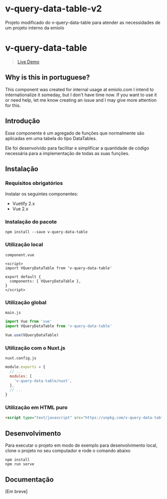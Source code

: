 # v-query-data-table-v2
Projeto modificado do v-query-data-table para atender as necessidades de um projeto interno da emiolo

# v-query-data-table
> [Live Demo](https://v-query-data-table.emiolo.com.br/)

## Why is this in portuguese?
This component was created for internal usage at emiolo.com
I intend to internationalize it someday, but I don't have time now. If you want to use it or need help, let me know creating an issue and I may give more attention for this.

## Introdução
Esse componente é um agregado de funções que normalmente são aplicadas em uma tabela do tipo DataTables.

Ele foi desenvolvido para facilitar e simplificar a quantidade de código necessária para a implementação de todas as suas funções.

## Instalação

### Requisitos obrigatórios

Instalar os seguintes componentes:

* Vuetify 2.x
* Vue 2.x

### Instalação do pacote
```shell
npm install --save v-query-data-table
```

### Utilização local
`component.vue`
```vue
<script>
import VQueryDataTable from 'v-query-data-table'

export default {
  components: { VQueryDataTable },
}
</script>
```

### Utilização global
`main.js`
```javascript
import Vue from 'vue'
import VQueryDataTable from 'v-query-data-table'

Vue.use(VQueryDataTable)
```

### Utilização com o Nuxt.js
`nuxt.config.js`
```javascript
module.exports = {
  // ...
  modules: [
    'v-query-data-table/nuxt',
  ],
  // ...
}
```

### Utilização em HTML puro
```html
<script type="text/javascript" src="https://unpkg.com/v-query-data-table@2.x/lib/bundle.umd.js"></script>
```

## Desenvolvimento

Para executar o projeto em modo de exemplo para desenvolvimento local, clone o projeto no seu computador e rode o comando abaixo
```shell
npm install
npm run serve
```

## Documentação

[Em breve]
